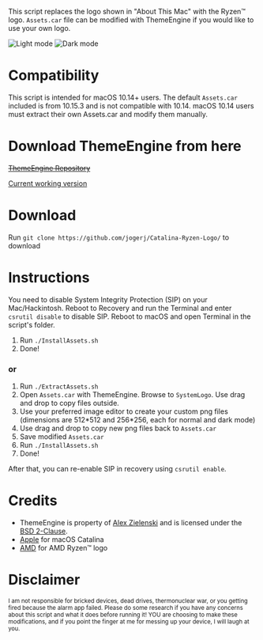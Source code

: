 This script replaces the logo shown in "About This Mac" with the Ryzen™ logo. `Assets.car` file can be modified with ThemeEngine if you would like to use your own logo.

![Light mode](https://user-images.githubusercontent.com/30559735/74857619-3c228c00-5344-11ea-920a-0e3b143375b8.png)
![Dark mode](https://user-images.githubusercontent.com/30559735/74857487-07163980-5344-11ea-8c5e-b97a31d2db5d.png)

# Compatibility
This script is intended for macOS 10.14+ users. The default `Assets.car` included is from 10.15.3 and is not compatible with 10.14. macOS 10.14 users must extract their own Assets.car and modify them manually.

# Download ThemeEngine from here
~~[ThemeEngine Repository](https://github.com/alexzielenski/ThemeEngine)~~

[Current working version](https://github.com/alexzielenski/ThemeEngine/issues/50#issuecomment-583745606)

# Download
Run `git clone https://github.com/jogerj/Catalina-Ryzen-Logo/` to download

# Instructions
You need to disable System Integrity Protection (SIP) on your Mac/Hackintosh. Reboot to Recovery and run the Terminal and enter `csrutil disable` to disable SIP. Reboot to macOS and open Terminal in the script's folder.

1. Run `./InstallAssets.sh`
2. Done!

### or

1. Run `./ExtractAssets.sh`
2. Open `Assets.car` with ThemeEngine. Browse to `SystemLogo`. Use drag and drop to copy files outside.
3. Use your preferred image editor to create your custom png files (dimensions are 512\*512 and 256\*256, each for normal and dark mode)
4. Use drag and drop to copy new png files back to `Assets.car`
5. Save modified `Assets.car`
6. Run `./InstallAssets.sh`
7. Done!

After that, you can re-enable SIP in recovery using `csrutil enable`.
# Credits
* ThemeEngine is property of [Alex Zielenski](https://github.com/alexzielenski) and is licensed under the [BSD 2-Clause](https://github.com/alexzielenski/ThemeEngine/blob/v2/LICENSE).
* [Apple](https://apple.com) for macOS Catalina
* [AMD](https://amd.com) for AMD Ryzen™ logo

# Disclaimer
<sub>I am not responsible for bricked devices, dead drives, thermonuclear war, or you getting fired because the alarm app failed. Please do some research if you have any concerns about this script and what it does before running it! YOU are choosing to make these modifications, and if you point the finger at me for messing up your device, I will laugh at you.</sub>
